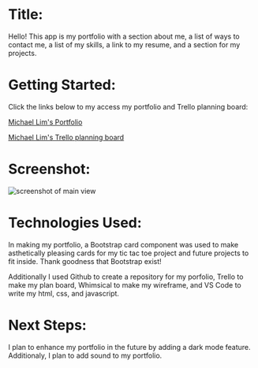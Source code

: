 # Title:
Hello! This app is my portfolio with a section about me, a list of ways to contact me, a list of my skills, a link to my resume, and a section for my projects.

# Getting Started: 

Click the links below to my access my portfolio and Trello planning board:

[Michael Lim's Portfolio](https://portfolio-mmlim.netlify.app/ "Michael Lim's Portfolio")

[Michael Lim's Trello planning board](https://trello.com/b/fZVosSX8/michael-lim-portfolio/ "Michael Lim's Trello planning board")

# Screenshot:

![screenshot of main view](./screenshot-of-main-view.png)

# Technologies Used:

In making my portfolio, a Bootstrap card component was used to make asthetically pleasing cards for my tic tac toe project and future projects to fit inside. Thank goodness that Bootstrap exist!

Additionally I used Github to create a repository for my porfolio, Trello to make my plan board, Whimsical to make my wireframe, and VS Code to write my html, css, and javascript.

# Next Steps:

I plan to enhance my portfolio in the future by adding a dark mode feature. Additionaly, I plan to add sound to my portfolio.


